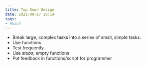 ```yaml
---
title: Top Down Design
date: 2021-09-17 18:14
tags:
- #bash
---
```


+ Break large, complex tasks into a series of small, simple tasks.
+ Use functions
+ Test frequently
+ Use *stubs*; empty functions
+ Put feedback in functions/script for programmer
